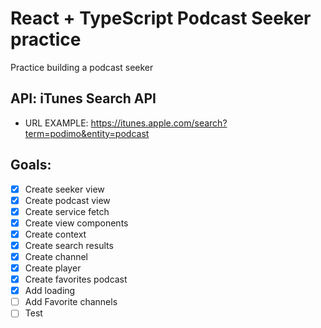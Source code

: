 # React + TypeScript Podcast Seeker practice

Practice building a podcast seeker

## API: iTunes Search API
- URL EXAMPLE: https://itunes.apple.com/search?term=podimo&entity=podcast

## Goals:
- [x] Create seeker view
- [x] Create podcast view
- [x] Create service fetch
- [x] Create view components
- [x] Create context
- [x] Create search results
- [x] Create channel
- [x] Create player
- [x] Create favorites podcast
- [x] Add loading
- [ ] Add Favorite channels
- [ ] Test